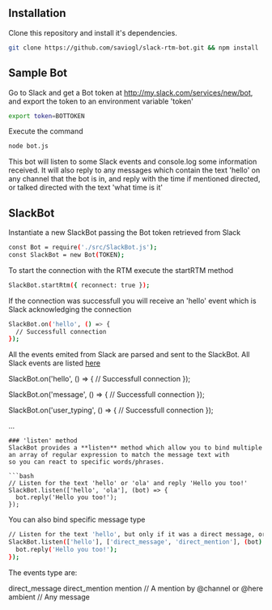 ## Installation

Clone this repository and install it's dependencies.

```bash
git clone https://github.com/saviogl/slack-rtm-bot.git && npm install
```

## Sample Bot

Go to Slack and get a Bot token at http://my.slack.com/services/new/bot, and export the token to an environment variable 'token'
```bash
export token=BOTTOKEN
```

Execute the command
```bash
node bot.js
```

This bot will listen to some Slack events and console.log some information received.
It will also reply to any messages which contain the text 'hello' on any channel that the bot is in, and reply with the time if mentioned directed,
or talked directed with the text 'what time is it'

## SlackBot
Instantiate a new SlackBot passing the Bot token retrieved from Slack

```bash
const Bot = require('./src/SlackBot.js');
const SlackBot = new Bot(TOKEN);
```

To start the connection with the RTM execute the startRTM method

```bash
SlackBot.startRtm({ reconnect: true });
```

If the connection was successfull you will receive an 'hello' event which is Slack acknowledging the connection

```bash
SlackBot.on('hello', () => {
  // Successfull connection
});
```

All the events emited from Slack are parsed and sent to the SlackBot. All Slack events are listed [here](https://api.slack.com/rtm)

SlackBot.on('hello', () => {
  // Successfull connection
});

SlackBot.on('message', () => {
  // Successfull connection
});

SlackBot.on('user_typing', () => {
  // Successfull connection
});

...
```
### 'listen' method
SlackBot provides a **listen** method which allow you to bind multiple an array of regular expression to match the message text with 
so you can react to specific words/phrases.

```bash
// Listen for the text 'hello' or 'ola' and reply 'Hello you too!'
SlackBot.listen(['hello', 'ola'], (bot) => {
  bot.reply('Hello you too!');
});
```

You can also bind specific message type
```bash
// Listen for the text 'hello', but only if it was a direct message, or someone mentioned the bot in a channel that it is part of
SlackBot.listen(['hello'], ['direct_message', 'direct_mention'], (bot) => {
  bot.reply('Hello you too!');
});
```

The events type are:

direct_message
direct_mention
mention // A mention by @channel or @here
ambient // Any message